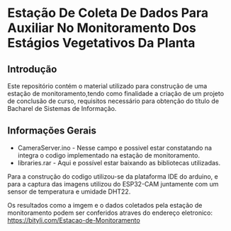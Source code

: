 # Estação De Coleta De Dados Para Auxiliar No Monitoramento Dos Estágios Vegetativos Da Planta #

## Introdução

Este repositório contém o material utilizado para construção de uma estação de monitoramento,tendo como finalidade a criação de um projeto de conclusão de curso, requisitos necessário para obtenção do título de Bacharel de Sistemas de Informação. 

## Informações Gerais
* CameraServer.ino - Nesse campo e possivel estar constatando na integra o codigo implementado na estação de monitoramento.
* libraries.rar - Aqui e possível estar baixando as bibliotecas utilizadas.

Para a construção do codigo utilizou-se da plataforma IDE do arduino, e para a captura das imagens utilizou do ESP32-CAM juntamente com um sensor de temperatura e umidade DHT22.

Os resultados como a imgem e o dados coletados pela estação de monitoramento podem ser conferidos atraves do endereço eletronico: https://bityli.com/Estacao-de-Monitoramento 
